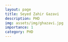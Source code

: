 ```yaml
---
layout: page
title: Seyed Zahir Gazavi
description: PHD
img: assets/img/ghazavi.jpg
importance: 1
category: PHD
---
```

